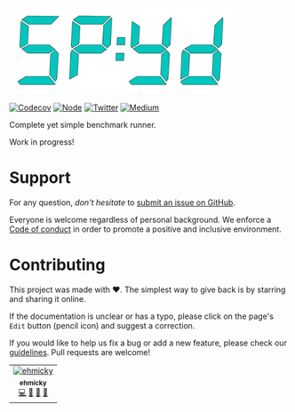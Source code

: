 <picture>
  <source media="(prefers-color-scheme: dark)" srcset="https://raw.githubusercontent.com/ehmicky/design/main/spyd/spyd_dark.svg"/>
  <img alt="spyd logo" src="https://raw.githubusercontent.com/ehmicky/design/main/spyd/spyd.svg" width="400"/>
</picture>

[![Codecov](https://img.shields.io/codecov/c/github/ehmicky/spyd.svg?label=tested&logo=codecov)](https://codecov.io/gh/ehmicky/spyd)
[![Node](https://img.shields.io/node/v/spyd.svg?logo=node.js&logoColor=66cc33)](https://www.npmjs.com/package/spyd)
[![Twitter](https://img.shields.io/badge/%E2%80%8B-twitter-brightgreen.svg?logo=twitter)](https://twitter.com/intent/follow?screen_name=ehmicky)
[![Medium](https://img.shields.io/badge/%E2%80%8B-medium-brightgreen.svg?logo=medium)](https://medium.com/@ehmicky)

Complete yet simple benchmark runner.

Work in progress!

# Support

For any question, _don't hesitate_ to [submit an issue on GitHub](../../issues).

Everyone is welcome regardless of personal background. We enforce a
[Code of conduct](CODE_OF_CONDUCT.md) in order to promote a positive and
inclusive environment.

# Contributing

This project was made with ❤️. The simplest way to give back is by starring and
sharing it online.

If the documentation is unclear or has a typo, please click on the page's `Edit`
button (pencil icon) and suggest a correction.

If you would like to help us fix a bug or add a new feature, please check our
[guidelines](CONTRIBUTING.md). Pull requests are welcome!

<!-- Thanks go to our wonderful contributors: -->

<!-- ALL-CONTRIBUTORS-LIST:START -->
<!-- prettier-ignore -->
<table><tr><td align="center"><a href="https://twitter.com/ehmicky"><img src="https://avatars2.githubusercontent.com/u/8136211?v=4" width="100px;" alt="ehmicky"/><br /><sub><b>ehmicky</b></sub></a><br /><a href="https://github.com/ehmicky/spyd/commits?author=ehmicky" title="Code">💻</a> <a href="#design-ehmicky" title="Design">🎨</a> <a href="#ideas-ehmicky" title="Ideas, Planning, & Feedback">🤔</a> <a href="https://github.com/ehmicky/spyd/commits?author=ehmicky" title="Documentation">📖</a></td></tr></table>

<!-- ALL-CONTRIBUTORS-LIST:END -->
